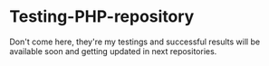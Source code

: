 # Testing-PHP-repository
Don't come here, they're my testings and successful results will be available soon and getting updated in next repositories.
